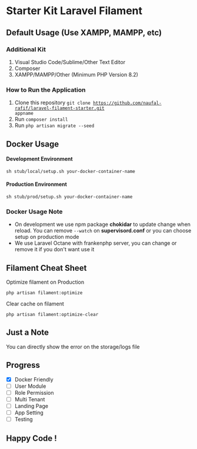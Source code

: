 # Starter Kit Laravel Filament

## Default Usage (Use XAMPP, MAMPP, etc)

### Additional Kit
1. Visual Studio Code/Sublime/Other Text Editor
2. Composer
3. XAMPP/MAMPP/Other (Minimum PHP Version 8.2)

### How to Run the Application
1. Clone this repository <code>git clone https://github.com/naufal-rafif/laravel-filament-starter.git appname</code>
2. Run <code>composer install</code>
2. Run <code>php artisan migrate --seed</code>

## Docker Usage

#### Development Environment
```
sh stub/local/setup.sh your-docker-container-name
```

#### Production Environment
```
sh stub/prod/setup.sh your-docker-container-name
```

### Docker Usage Note
- On development we use npm package **chokidar** to update change when reload. You can remove `--watch` on **supervisord.conf** or you can choose setup on production mode
- We use Laravel Octane with frankenphp server, you can change or remove it if you don't want use it

## Filament Cheat Sheet

Optimize filament on Production
```
php artisan filament:optimize
```

Clear cache on filament
```
php artisan filament:optimize-clear
```

## Just a Note

You can directly show the error on the storage/logs file

## Progress
- [x] Docker Friendly
- [ ] User Module
- [ ] Role Permission
- [ ] Multi Tenant
- [ ] Landing Page
- [ ] App Setting
- [ ] Testing

## Happy Code !
